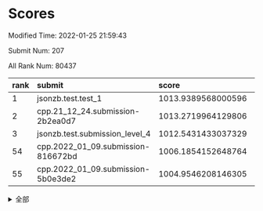 # Scores

Modified Time: 2022-01-25 21:59:43

Submit Num: 207

All Rank Num: 80437

| rank |               submit               |       score        |       sigma        | pk_num |
| :--- | :--------------------------------- | :----------------- | :----------------- | :----- |
| 1    | jsonzb.test.test_1                 | 1013.9389568000596 | 0.7934482912558124 | 1557   |
| 2    | cpp.21_12_24.submission-2b2ea0d7   | 1013.2719964129806 | 0.7971930407202489 | 1557   |
| 3    | jsonzb.test.submission_level_4     | 1012.5431433037329 | 0.809784324305497  | 1552   |
| 54   | cpp.2022_01_09.submission-816672bd | 1006.1854152648764 | 0.7374588211524721 | 1562   |
| 55   | cpp.2022_01_09.submission-5b0e3de2 | 1004.9546208146305 | 0.7310794186949685 | 1552   |


<details>
<summary>全部</summary>

| rank |                 submit                 |       score        |       sigma        | pk_num |
| :--- | :------------------------------------- | :----------------- | :----------------- | :----- |
| 1    | jsonzb.test.test_1                     | 1013.9389568000596 | 0.7934482912558124 | 1557   |
| 2    | cpp.21_12_24.submission-2b2ea0d7       | 1013.2719964129806 | 0.7971930407202489 | 1557   |
| 3    | jsonzb.test.submission_level_4         | 1012.5431433037329 | 0.809784324305497  | 1552   |
| 4    | gobigger.level_3.submission_level_3_4  | 1012.1022234308958 | 0.7855003882859245 | 1557   |
| 5    | gobigger.level_3.submission_level_3_21 | 1011.5756075808606 | 0.7762954504843689 | 1559   |
| 6    | gobigger.level_3.submission_level_3_9  | 1011.2747640526231 | 0.7835812754237437 | 1554   |
| 7    | gobigger.level_3.submission_level_3_14 | 1011.2035118084847 | 0.7557011816826957 | 1550   |
| 8    | gobigger.level_3.submission_level_3_13 | 1011.1924549657537 | 0.76311981249398   | 1559   |
| 9    | gobigger.level_3.submission_level_3_27 | 1011.1761791027471 | 0.7854376920087052 | 1557   |
| 10   | gobigger.level_3.submission_level_3_5  | 1011.1331882568101 | 0.7990782423173459 | 1555   |
| 11   | gobigger.level_3.submission_level_3_30 | 1011.1212990945714 | 0.805362665712225  | 1552   |
| 12   | gobigger.level_3.submission_level_3_26 | 1011.1154230185915 | 0.7572784035444732 | 1555   |
| 13   | gobigger.level_3.submission_level_3_33 | 1011.0458622198081 | 0.7659859822186562 | 1551   |
| 14   | gobigger.level_3.submission_level_3_35 | 1010.8772289464748 | 0.7709001220077244 | 1553   |
| 15   | gobigger.level_3.submission_level_3_3  | 1010.6355753414207 | 0.7625691822483224 | 1549   |
| 16   | gobigger.level_3.submission_level_3_40 | 1010.6251528305015 | 0.7821134967425823 | 1552   |
| 17   | gobigger.level_3.submission_level_3_38 | 1010.6146115013335 | 0.7533522716313826 | 1556   |
| 18   | gobigger.level_3.submission_level_3_39 | 1010.5733942050409 | 0.7451556909853019 | 1553   |
| 19   | gobigger.level_3.submission_level_3_18 | 1010.5002415814336 | 0.7664739517168855 | 1560   |
| 20   | gobigger.level_3.submission_level_3_25 | 1010.4950777369575 | 0.7632413484498531 | 1555   |
| 21   | gobigger.level_3.submission_level_3_31 | 1010.4720852836427 | 0.7823676787892143 | 1558   |
| 22   | gobigger.level_3.submission_level_3_41 | 1010.3876602352595 | 0.7775154359165095 | 1557   |
| 23   | gobigger.level_3.submission_level_3_34 | 1010.3644466371871 | 0.7846204134363725 | 1556   |
| 24   | gobigger.level_3.submission_level_3_12 | 1010.3410372730089 | 0.7706278987292029 | 1559   |
| 25   | gobigger.level_3.submission_level_3_19 | 1010.3256338177629 | 0.7712487687151266 | 1554   |
| 26   | gobigger.level_3.submission_level_3_24 | 1010.2667326502561 | 0.779833498794029  | 1555   |
| 27   | gobigger.level_3.submission_level_3_7  | 1010.2500137392421 | 0.7643122591967489 | 1552   |
| 28   | gobigger.level_3.submission_level_3_16 | 1010.1879139676329 | 0.7831014590293695 | 1554   |
| 29   | gobigger.level_3.submission_level_3_42 | 1010.183807356506  | 0.743787151499702  | 1550   |
| 30   | gobigger.level_3.submission_level_3_29 | 1010.1593662053349 | 0.7665672153221607 | 1556   |
| 31   | gobigger.level_3.submission_level_3_32 | 1010.1549782592324 | 0.7598289798802597 | 1551   |
| 32   | gobigger.level_3.submission_level_3_10 | 1010.1375289163143 | 0.7775865909322975 | 1554   |
| 33   | gobigger.level_3.submission_level_3_6  | 1010.0639262335525 | 0.7519233846919797 | 1550   |
| 34   | gobigger.level_3.submission_level_3_43 | 1010.0566363799055 | 0.7484273957171104 | 1557   |
| 35   | gobigger.level_3.submission_level_3_47 | 1010.0092109583488 | 0.7418611292295147 | 1551   |
| 36   | gobigger.level_3.submission_level_3_11 | 1009.9059422461773 | 0.7558186931696471 | 1552   |
| 37   | gobigger.level_3.submission_level_3_2  | 1009.8825804260915 | 0.7609455982336584 | 1552   |
| 38   | gobigger.level_3.submission_level_3_8  | 1009.7904374479064 | 0.7591632867536895 | 1552   |
| 39   | gobigger.level_3.submission_level_3_23 | 1009.7756074525905 | 0.7566574702690402 | 1554   |
| 40   | gobigger.level_3.submission_level_3_46 | 1009.685373434977  | 0.7311952192773855 | 1551   |
| 41   | gobigger.level_3.submission_level_3_49 | 1009.6105717857118 | 0.7413786773419091 | 1553   |
| 42   | gobigger.level_3.submission_level_3_37 | 1009.5175290848168 | 0.7594327515325544 | 1552   |
| 43   | gobigger.level_3.submission_level_3_1  | 1009.4937052068047 | 0.7561728550974064 | 1555   |
| 44   | gobigger.level_3.submission_level_3_45 | 1009.481163714424  | 0.7457801333514227 | 1555   |
| 45   | gobigger.level_3.submission_level_3_44 | 1009.4354364072836 | 0.7586301350623148 | 1556   |
| 46   | gobigger.level_3.submission_level_3_36 | 1009.3391917195909 | 0.7544198320974589 | 1551   |
| 47   | gobigger.level_3.submission_level_3_20 | 1009.0539587822159 | 0.7468769010093985 | 1557   |
| 48   | gobigger.level_3.submission_level_3_0  | 1008.9567778533101 | 0.7441459071079353 | 1558   |
| 49   | gobigger.level_3.submission_level_3_15 | 1008.7545673240267 | 0.7392054317631576 | 1552   |
| 50   | gobigger.level_3.submission_level_3_28 | 1008.6556844450699 | 0.7587922930939738 | 1557   |
| 51   | gobigger.level_3.submission_level_3_48 | 1008.4975978799185 | 0.7662403595591946 | 1558   |
| 52   | gobigger.level_3.submission_level_3_17 | 1008.4080349387807 | 0.7483347094383375 | 1556   |
| 53   | gobigger.level_3.submission_level_3_22 | 1008.1186800546711 | 0.7475882668836817 | 1557   |
| 54   | cpp.2022_01_09.submission-816672bd     | 1006.1854152648764 | 0.7374588211524721 | 1562   |
| 55   | cpp.2022_01_09.submission-5b0e3de2     | 1004.9546208146305 | 0.7310794186949685 | 1552   |
| 56   | gobigger.level_1.submission_level_1_40 | 1004.9329457263515 | 0.7243172549113345 | 1555   |
| 57   | gobigger.level_1.submission_level_1_36 | 1004.6978402679655 | 0.7286523031615656 | 1554   |
| 58   | gobigger.level_1.submission_level_1_25 | 1004.6320336270445 | 0.7135060026053811 | 1546   |
| 59   | gobigger.level_1.submission_level_1_3  | 1004.3824678429767 | 0.7384571078597691 | 1554   |
| 60   | gobigger.level_1.submission_level_1_9  | 1004.2964121875651 | 0.7212411088458502 | 1552   |
| 61   | gobigger.level_1.submission_level_1_21 | 1004.2902449004631 | 0.7382674187280365 | 1559   |
| 62   | gobigger.level_1.submission_level_1_46 | 1004.0942532464022 | 0.714847886768167  | 1552   |
| 63   | gobigger.level_1.submission_level_1_42 | 1003.9927979632669 | 0.7154215569104517 | 1552   |
| 64   | gobigger.level_1.submission_level_1_48 | 1003.9739219260033 | 0.7059684461877841 | 1552   |
| 65   | gobigger.level_1.submission_level_1_22 | 1003.8858118161824 | 0.7199929859777515 | 1555   |
| 66   | gobigger.level_1.submission_level_1_19 | 1003.8813622699976 | 0.7213038843946309 | 1556   |
| 67   | gobigger.level_1.submission_level_1_49 | 1003.8577679444519 | 0.7287728389939329 | 1553   |
| 68   | gobigger.level_1.submission_level_1_30 | 1003.8544608809834 | 0.7115476674578411 | 1555   |
| 69   | gobigger.level_1.submission_level_1_28 | 1003.8513019801114 | 0.7161744356344684 | 1553   |
| 70   | gobigger.level_1.submission_level_1_13 | 1003.803488001897  | 0.7114205546900003 | 1550   |
| 71   | gobigger.level_1.submission_level_1_34 | 1003.7162188299849 | 0.7121828920969866 | 1554   |
| 72   | gobigger.level_1.submission_level_1_16 | 1003.6710200688897 | 0.7203655650646308 | 1554   |
| 73   | gobigger.level_1.submission_level_1_1  | 1003.6700865505998 | 0.7133664253117968 | 1554   |
| 74   | gobigger.level_1.submission_level_1_31 | 1003.6215465526776 | 0.7219942377748594 | 1554   |
| 75   | gobigger.level_1.submission_level_1_11 | 1003.5851332419518 | 0.7196559558077467 | 1559   |
| 76   | gobigger.level_1.submission_level_1_41 | 1003.5618282576996 | 0.7170552364620627 | 1558   |
| 77   | gobigger.level_1.submission_level_1_0  | 1003.3873784968638 | 0.7274433507924152 | 1554   |
| 78   | gobigger.level_1.submission_level_1_6  | 1003.2748469053959 | 0.7055483925049362 | 1555   |
| 79   | gobigger.level_1.submission_level_1_17 | 1003.2720625856139 | 0.7112935349557304 | 1559   |
| 80   | gobigger.level_1.submission_level_1_2  | 1003.263233698318  | 0.7153066617379458 | 1551   |
| 81   | gobigger.level_1.submission_level_1_29 | 1003.2599661793386 | 0.7297533970854302 | 1554   |
| 82   | gobigger.level_1.submission_level_1_18 | 1003.2384127046246 | 0.7309954939362591 | 1555   |
| 83   | gobigger.level_1.submission_level_1_37 | 1003.2101451280543 | 0.7182718068194383 | 1559   |
| 84   | gobigger.level_1.submission_level_1_14 | 1003.1857539440439 | 0.7131467355604927 | 1550   |
| 85   | gobigger.level_1.submission_level_1_4  | 1003.183702154826  | 0.7126575887571592 | 1552   |
| 86   | gobigger.level_1.submission_level_1_45 | 1003.1172896386123 | 0.7081524675022888 | 1554   |
| 87   | gobigger.level_1.submission_level_1_27 | 1003.0674392278291 | 0.7290043831046193 | 1558   |
| 88   | gobigger.level_1.submission_level_1_32 | 1003.0650434726472 | 0.7162969023006899 | 1555   |
| 89   | gobigger.level_1.submission_level_1_7  | 1003.0197387573639 | 0.7229441858017694 | 1557   |
| 90   | gobigger.level_1.submission_level_1_39 | 1002.9396050534109 | 0.7194091786261184 | 1555   |
| 91   | gobigger.level_1.submission_level_1_23 | 1002.7942551171913 | 0.7204082455713425 | 1555   |
| 92   | gobigger.level_1.submission_level_1_10 | 1002.7932650579205 | 0.7210332730942638 | 1553   |
| 93   | gobigger.level_1.submission_level_1_43 | 1002.7571515569724 | 0.7162081555818429 | 1557   |
| 94   | gobigger.level_1.submission_level_1_24 | 1002.7366915309171 | 0.7253733318582766 | 1552   |
| 95   | gobigger.level_1.submission_level_1_47 | 1002.6798622027625 | 0.7162322533518776 | 1559   |
| 96   | gobigger.level_1.submission_level_1_8  | 1002.6652491476723 | 0.7170279745748355 | 1552   |
| 97   | gobigger.level_1.submission_level_1_44 | 1002.5842312176583 | 0.7107682416665099 | 1557   |
| 98   | gobigger.level_1.submission_level_1_33 | 1002.4495291243184 | 0.7293685049356149 | 1554   |
| 99   | gobigger.level_1.submission_level_1_15 | 1002.3703066162883 | 0.7150750839790672 | 1552   |
| 100  | gobigger.level_1.submission_level_1_5  | 1002.2982605078008 | 0.7194741884586442 | 1555   |
| 101  | gobigger.level_1.submission_level_1_12 | 1002.2627138636926 | 0.7169379349367785 | 1549   |
| 102  | gobigger.level_1.submission_level_1_26 | 1002.0773462132853 | 0.6997207988673012 | 1556   |
| 103  | gobigger.level_1.submission_level_1_35 | 1001.7541396085895 | 0.7158634026885254 | 1557   |
| 104  | gobigger.level_1.submission_level_1_20 | 1001.4427154878863 | 0.7099535729060014 | 1549   |
| 105  | gobigger.level_1.submission_level_1_38 | 1001.4107133290801 | 0.7075680825929853 | 1556   |
| 106  | gobigger.random.submission_random_26   | 997.2233222787514  | 0.7001212241479036 | 1556   |
| 107  | gobigger.random.submission_random_28   | 996.9595398648474  | 0.7245703055817374 | 1551   |
| 108  | gobigger.random.submission_random_20   | 996.9106796009944  | 0.7122331179429097 | 1558   |
| 109  | gobigger.random.submission_random_2    | 996.8023979896097  | 0.7069640866605701 | 1553   |
| 110  | gobigger.random.submission_random_47   | 996.7403756103439  | 0.7130364483957241 | 1550   |
| 111  | gobigger.random.submission_random_42   | 996.6187209708609  | 0.7064231730344929 | 1555   |
| 112  | gobigger.random.submission_random_1    | 996.5909502415993  | 0.7226519685691093 | 1559   |
| 113  | gobigger.random.submission_random_7    | 996.5899928451375  | 0.7013321091399176 | 1557   |
| 114  | gobigger.random.submission_random_33   | 996.510992105345   | 0.7084587281458622 | 1550   |
| 115  | gobigger.random.submission_random_32   | 996.5074525739219  | 0.7244745992801317 | 1557   |
| 116  | gobigger.random.submission_random_44   | 996.4931219980037  | 0.7103862735669133 | 1559   |
| 117  | gobigger.random.submission_random_14   | 996.4723418932379  | 0.7148671754750772 | 1551   |
| 118  | gobigger.random.submission_random_9    | 996.4644568424575  | 0.7078373386809089 | 1552   |
| 119  | gobigger.random.submission_random_12   | 996.3897895666026  | 0.720201532494617  | 1556   |
| 120  | gobigger.random.submission_random_18   | 996.3311758994939  | 0.7086217486845731 | 1556   |
| 121  | gobigger.random.submission_random_6    | 996.2069035513271  | 0.7100361800025748 | 1553   |
| 122  | gobigger.random.submission_random_29   | 996.2062753160226  | 0.7154688395679067 | 1552   |
| 123  | gobigger.random.submission_random_17   | 996.1417575860133  | 0.7172828294570426 | 1553   |
| 124  | gobigger.random.submission_random_24   | 996.1074637790243  | 0.7112765384262296 | 1550   |
| 125  | gobigger.random.submission_random_49   | 995.9227745544965  | 0.7371534762346097 | 1554   |
| 126  | gobigger.random.submission_random_23   | 995.9055525162796  | 0.717372920802059  | 1557   |
| 127  | gobigger.random.submission_random_39   | 995.8081860926332  | 0.7127146264333989 | 1554   |
| 128  | gobigger.random.submission_random_43   | 995.7736818753596  | 0.7229725627018293 | 1555   |
| 129  | gobigger.random.submission_random_19   | 995.7325347512455  | 0.7223917246426639 | 1557   |
| 130  | gobigger.random.submission_random_31   | 995.7216772473846  | 0.7240462919227721 | 1550   |
| 131  | gobigger.random.submission_random_3    | 995.6838148918062  | 0.7108002856029664 | 1557   |
| 132  | gobigger.random.submission_random_48   | 995.6648583359114  | 0.712081751232369  | 1558   |
| 133  | gobigger.random.submission_random_46   | 995.6422199720033  | 0.7137011026118311 | 1556   |
| 134  | gobigger.random.submission_random_0    | 995.5886628326169  | 0.7145930248585064 | 1549   |
| 135  | gobigger.random.submission_random_35   | 995.5775145876619  | 0.70237401304212   | 1552   |
| 136  | gobigger.random.submission_random_40   | 995.5450582303813  | 0.69973845345101   | 1559   |
| 137  | gobigger.random.submission_random_30   | 995.5348786320297  | 0.7139687292610937 | 1555   |
| 138  | gobigger.random.submission_random_45   | 995.5192968895446  | 0.716972888457753  | 1557   |
| 139  | gobigger.random.submission_random_21   | 995.511988694527   | 0.7035340008595315 | 1552   |
| 140  | gobigger.random.submission_random_11   | 995.4836169457263  | 0.7121570943909676 | 1554   |
| 141  | gobigger.random.submission_random_5    | 995.4546998637771  | 0.7167196804985997 | 1554   |
| 142  | gobigger.random.submission_random_10   | 995.4529910352035  | 0.7229785447093015 | 1554   |
| 143  | gobigger.random.submission_random_36   | 995.4478195706592  | 0.7063736997505036 | 1551   |
| 144  | gobigger.random.submission_random_25   | 995.4318925001799  | 0.7065136924310712 | 1557   |
| 145  | gobigger.random.submission_random_34   | 995.4080276503664  | 0.7198861909035655 | 1554   |
| 146  | gobigger.random.submission_random_8    | 995.3459452354106  | 0.7005518241783614 | 1554   |
| 147  | gobigger.random.submission_random_38   | 995.3432121179231  | 0.7078652126743762 | 1552   |
| 148  | gobigger.random.submission_random_27   | 995.292758184731   | 0.7105429271465186 | 1557   |
| 149  | gobigger.random.submission_random_41   | 995.2886195803317  | 0.7151122252947849 | 1549   |
| 150  | gobigger.random.submission_random_15   | 995.1822032267286  | 0.7113280116430046 | 1556   |
| 151  | gobigger.random.submission_random_16   | 994.8810068372435  | 0.7056833398903171 | 1560   |
| 152  | gobigger.random.submission_random_37   | 994.8084326138652  | 0.7065836284142553 | 1554   |
| 153  | gobigger.random.submission_random_13   | 994.7762968423284  | 0.7150689132236417 | 1557   |
| 154  | gobigger.random.submission_random_4    | 994.5729123308371  | 0.7140654534264503 | 1556   |
| 155  | gobigger.random.submission_random_22   | 994.4644448588866  | 0.7177838356433661 | 1556   |
| 156  | gobigger.level_2.submission_level_2_28 | 994.1783959938718  | 0.7323910607379518 | 1559   |
| 157  | gobigger.level_2.submission_level_2_30 | 993.2226777145534  | 0.7375144007289015 | 1557   |
| 158  | gobigger.level_2.submission_level_2_19 | 993.1532953947798  | 0.74583140212541   | 1559   |
| 159  | gobigger.level_2.submission_level_2_2  | 993.003100364681   | 0.7317734599392444 | 1561   |
| 160  | gobigger.level_2.submission_level_2_22 | 992.9727543820578  | 0.7476598510357536 | 1557   |
| 161  | gobigger.level_2.submission_level_2_45 | 992.8895756852688  | 0.7288023779790759 | 1559   |
| 162  | gobigger.level_2.submission_level_2_5  | 992.8595154699393  | 0.7380493579326582 | 1548   |
| 163  | gobigger.level_2.submission_level_2_0  | 992.6250729655649  | 0.7534791788361364 | 1556   |
| 164  | gobigger.level_2.submission_level_2_24 | 992.5731634154355  | 0.7489107982447732 | 1559   |
| 165  | gobigger.level_2.submission_level_2_43 | 992.5584298564243  | 0.7506691215552703 | 1548   |
| 166  | gobigger.level_2.submission_level_2_31 | 992.4856016113995  | 0.7446280545903854 | 1555   |
| 167  | gobigger.level_2.submission_level_2_10 | 992.4626389699214  | 0.7493118977927059 | 1553   |
| 168  | gobigger.level_2.submission_level_2_32 | 992.3505392936828  | 0.7334343758808339 | 1551   |
| 169  | gobigger.level_2.submission_level_2_26 | 992.2621145251234  | 0.7390947045080783 | 1556   |
| 170  | gobigger.level_2.submission_level_2_13 | 992.2464809818026  | 0.7506180084570947 | 1554   |
| 171  | gobigger.level_2.submission_level_2_44 | 992.2337943109128  | 0.7408940773556952 | 1551   |
| 172  | gobigger.level_2.submission_level_2_14 | 992.1800563539516  | 0.759442023395312  | 1552   |
| 173  | gobigger.level_2.submission_level_2_38 | 992.1400694520169  | 0.7363578268183899 | 1557   |
| 174  | gobigger.level_2.submission_level_2_21 | 992.0997243966326  | 0.7727537720790824 | 1550   |
| 175  | gobigger.level_2.submission_level_2_42 | 992.0887362151834  | 0.7508911632098513 | 1553   |
| 176  | gobigger.level_2.submission_level_2_18 | 992.0775567158531  | 0.7279991633988544 | 1550   |
| 177  | gobigger.level_2.submission_level_2_17 | 991.8977709197048  | 0.7457639372939543 | 1553   |
| 178  | gobigger.level_2.submission_level_2_34 | 991.8960856982154  | 0.7380386749434087 | 1552   |
| 179  | gobigger.level_2.submission_level_2_23 | 991.8683176512394  | 0.7537746075650069 | 1558   |
| 180  | gobigger.level_2.submission_level_2_29 | 991.8444626834482  | 0.7624729917094767 | 1552   |
| 181  | gobigger.level_2.submission_level_2_27 | 991.7590590664719  | 0.7470807633122388 | 1551   |
| 182  | gobigger.level_2.submission_level_2_9  | 991.6799388172274  | 0.7517575430348362 | 1553   |
| 183  | gobigger.level_2.submission_level_2_25 | 991.6692257296246  | 0.7639940475147392 | 1556   |
| 184  | gobigger.level_2.submission_level_2_4  | 991.6468535733673  | 0.7586437629723424 | 1553   |
| 185  | gobigger.level_2.submission_level_2_33 | 991.6368055727539  | 0.7563973586663242 | 1550   |
| 186  | gobigger.level_2.submission_level_2_47 | 991.6079319772048  | 0.7515112212395473 | 1552   |
| 187  | gobigger.level_2.submission_level_2_36 | 991.4393924191236  | 0.7606528982761495 | 1562   |
| 188  | gobigger.level_2.submission_level_2_48 | 991.4212041015121  | 0.7576887078937229 | 1556   |
| 189  | gobigger.level_2.submission_level_2_40 | 991.3560545936612  | 0.7430513847625759 | 1553   |
| 190  | gobigger.level_2.submission_level_2_3  | 991.278843607474   | 0.7527196532428343 | 1550   |
| 191  | gobigger.level_2.submission_level_2_49 | 991.1988588134219  | 0.7631098475039167 | 1552   |
| 192  | gobigger.level_2.submission_level_2_20 | 991.1494489998886  | 0.7570577301311118 | 1555   |
| 193  | gobigger.level_2.submission_level_2_11 | 991.14482513229    | 0.7439398702988719 | 1556   |
| 194  | gobigger.level_2.submission_level_2_8  | 991.1126300310292  | 0.7515358054294726 | 1558   |
| 195  | gobigger.level_2.submission_level_2_12 | 990.9664090713611  | 0.7466330218505611 | 1555   |
| 196  | gobigger.level_2.submission_level_2_37 | 990.7505188473764  | 0.7651665513811214 | 1556   |
| 197  | gobigger.level_2.submission_level_2_46 | 990.7429232738858  | 0.7493774326381872 | 1553   |
| 198  | gobigger.level_2.submission_level_2_7  | 990.7362882844166  | 0.7680422075184326 | 1559   |
| 199  | gobigger.level_2.submission_level_2_41 | 990.6823599922669  | 0.7519916789341636 | 1557   |
| 200  | gobigger.level_2.submission_level_2_15 | 990.6805060452916  | 0.7639733670984967 | 1547   |
| 201  | gobigger.level_2.submission_level_2_35 | 990.4449223592856  | 0.787436883109661  | 1556   |
| 202  | gobigger.level_2.submission_level_2_1  | 990.428140819501   | 0.7753079669388181 | 1554   |
| 203  | gobigger.level_2.submission_level_2_16 | 990.4210784649613  | 0.7541189253030726 | 1552   |
| 204  | gobigger.level_2.submission_level_2_39 | 990.1211443586925  | 0.7539062515224162 | 1555   |
| 205  | gobigger.level_2.submission_level_2_6  | 989.9475482597093  | 0.7454902758879273 | 1551   |
| 206  | gobigger.none.submission_none_1        | 976.391807564428   | 1.4103116374351137 | 1551   |
| 207  | gobigger.none.submission_none_0        | 975.6857235414773  | 1.3907362358698354 | 1552   |

</details>